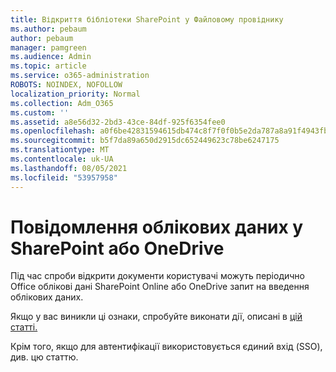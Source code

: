 ```yaml
---
title: Відкриття бібліотеки SharePoint у Файловому провіднику
ms.author: pebaum
author: pebaum
manager: pamgreen
ms.audience: Admin
ms.topic: article
ms.service: o365-administration
ROBOTS: NOINDEX, NOFOLLOW
localization_priority: Normal
ms.collection: Adm_O365
ms.custom: ''
ms.assetid: a8e56d32-2bd3-43ce-84df-925f6354fee0
ms.openlocfilehash: a0f6be42831594615db474c8f7f0f0b5e2da787a8a91f4943fb2c27ec57abb2a
ms.sourcegitcommit: b5f7da89a650d2915dc652449623c78be6247175
ms.translationtype: MT
ms.contentlocale: uk-UA
ms.lasthandoff: 08/05/2021
ms.locfileid: "53957958"
---
```

# <a name="credential-messages-in-sharepoint-or-onedrive"></a>Повідомлення облікових даних у SharePoint або OneDrive

Під час спроби відкрити документи користувачі можуть періодично Office облікові дані SharePoint Online або OneDrive запит на введення облікових даних.

Якщо у вас виникли ці ознаки, спробуйте виконати дії, описані в [цій статті.](https://support.microsoft.com/help/2913639/office-applications-periodically-prompt-for-credentials-to-sharepoint)

Крім того, якщо для автентифікації використовується єдиний вхід (SSO), див. цю статтю. [](https://support.microsoft.com/help/4025962/cant-sign-in-after-update-to-office-2016-build-16-0-7967-on-windows-10)
